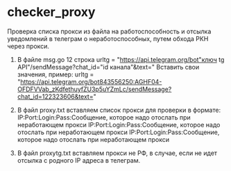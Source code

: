 # checker_proxy
 Проверка списка прокси из файла на работоспособность и отсылка уведомлений в телеграм о неработоспособных, путем обхода РКН через прокси.

1. В файле msg.go 12 строка
   urltg = "https://api.telegram.org/bot"ключ tg API"/sendMessage?chat_id="id канала"&text="
   Вставить свои значения, пример: urltg = "https://api.telegram.org/bot843556250:AGHF04-OFDFVVab_zKdfethuyfZU3p5uYZmLc/sendMessage?chat_id=122323606&text="

2. В файл proxy.txt вставляем список прокси для проверки в формате:
  IP:Port:Login:Pass:Сообщение, которое надо отослать при неработающем прокси
  IP:Port:Login:Pass:Сообщение, которое надо отослать при неработающем прокси
  IP:Port:Login:Pass:Сообщение, которое надо отослать при неработающем прокси

3. В файл proxytg.txt вставляем прокси не РФ, в случае, если не идет отсылка с родного IP адреса в телеграм.
